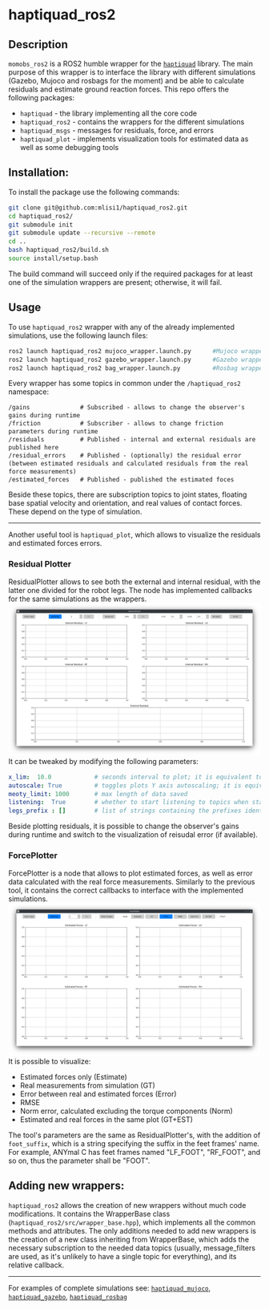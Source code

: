 # haptiquad_ros2
## Description
`momobs_ros2` is a ROS2 humble wrapper for the [`haptiquad`](https://github.com/mlisi1/haptiquad) library. The main purpose of this wrapper is to interface the library with different simulations (Gazebo, Mujoco and rosbags for the moment) and be able to calculate residuals and estimate ground reaction forces. This repo offers the following packages:
+ `haptiquad` - the library implementing all the core code
+ `haptiquad_ros2` - contains the wrappers for the different simulations
+ `haptiquad_msgs` - messages for residuals, force, and errors
+ `haptiquad_plot` - implements visualization tools for estimated data as well as some debugging tools

## Installation:
To install the package use the following commands:
```bash
git clone git@github.com:mlisi1/haptiquad_ros2.git
cd haptiquad_ros2/
git submodule init
git submodule update --recursive --remote
cd ..
bash haptiquad_ros2/build.sh
source install/setup.bash
```
The build command will succeed only if the required packages for at least one of the simulation wrappers are present; otherwise, it will fail.

## Usage
To use `haptiquad_ros2` wrapper with any of the already implemented simulations, use the following launch files:
```bash
ros2 launch haptiquad_ros2 mujoco_wrapper.launch.py      #Mujoco wrapper
ros2 launch haptiquad_ros2 gazebo_wrapper.launch.py      #Gazebo wrapper
ros2 launch haptiquad_ros2 bag_wrapper.launch.py         #Rosbag wrapper
```
Every wrapper has some topics in common under the `/haptiquad_ros2` namespace:
```
/gains              # Subscribed - allows to change the observer's gains during runtime
/friction           # Subscriber - allows to change friction parameters during runtime
/residuals          # Published - internal and external residuals are published here
/residual_errors    # Published - (optionally) the residual error (between estimated residuals and calculated residuals from the real force measurements)
/estimated_forces   # Published - published the estimated foces
```

Beside these topics, there are subscription topics to joint states, floating base spatial velocity and orientation, and real values of contact forces. These depend on the type of simulation.

---
Another useful tool is `haptiquad_plot`, which allows to visualize the residuals and estimated forces errors.
### Residual Plotter
ResidualPlotter allows to see both the external and internal residual, with the latter one divided for the robot legs. The node has implemented callbacks for the same simulations as the wrappers.
![ResidualPlotter](res/residual_plotter.png)
It can be tweaked by modifying the following parameters:
```yaml
x_lim:  10.0            # seconds interval to plot; it is equivalent to the Autoscroll button and spinbox
autoscale: True         # toggles plots Y axis autoscaling; it is equivalent to the Autoscale button
meoty_limit: 1000       # max length of data saved
listening:  True        # whether to start listening to topics when started or not
legs_prefix : []        # list of strings containing the prefixes identifying the robot legs
```
Beside plotting residuals, it is possible to change the observer's gains during runtime and switch to the visualization of reisudal error (if available).
### ForcePlotter
ForcePlotter is a node that allows to plot estimated forces, as well as error data calculated with the real force measurements. Similarly to the previous tool, it contains the correct callbacks to interface with the implemented simulations.
![ForcePlotter](res/force_plotter.png)
It is possible to visualize:
+ Estimated forces only (Estimate)
+ Real measurements from simulation (GT)
+ Error between real and estimated forces (Error)
+ RMSE
+ Norm error, calculated excluding the torque components (Norm)
+ Estimated and real forces in the same plot (GT+EST)

The tool's parameters are the same as ResidualPlotter's, with the addition of `foot_suffix`, which is a string specifying the suffix in the feet frames' name. For example, ANYmal C has feet frames named "LF_FOOT", "RF_FOOT", and so on, thus the parameter shall be "FOOT".

## Adding new wrappers:
`haptiquad_ros2` allows the creation of new wrappers without much code modifications. It contains the WrapperBase class (`haptiquad_ros2/src/wrapper_base.hpp`), which implements all the common methods and attributes. The only additions needed to add new wrappers is the creation of a new class inheriting from WrapperBase, which adds the necessary subscription to the needed data topics (usually, message_filters are used, as it's unlikely to have a single topic for everything), and its relative callback.

---

For examples of complete simulations see: [`haptiquad_mujoco`](https://github.com/mlisi1/haptiquad_mujoco/tree/main), [`haptiquad_gazebo`](https://github.com/mlisi1/haptiquad_gazebo), [`haptiquad_rosbag`](https://github.com/mlisi1/haptiquad_rosbag)